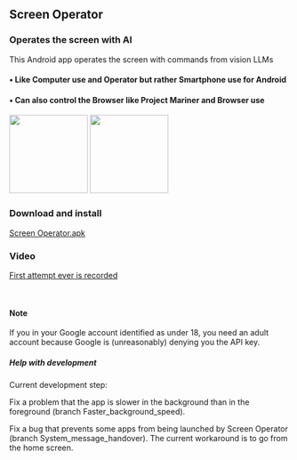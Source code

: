 ## Screen Operator
### Operates the screen with AI
This Android app operates the screen with commands from vision LLMs



#### • Like Computer use and Operator but rather Smartphone use for Android

#### • Can also control the Browser like Project Mariner and Browser use

<img src="https://github.com/Android-PowerUser/Screen_Operator/blob/main/Screenshot_20250526-192615_Screen%20Operator.png" alt="" width="141"/> <img src="https://github.com/Android-PowerUser/Screen_Operator/blob/main/Screenshot_20250521-095334_Screen%20Operator.png" alt="" width="141"/>

### Download and install
[Screen Operator.apk](https://github.com/Android-PowerUser/Screen_Operator/releases/download/v2025.6.21/ScreenOperator.apk) 


### Video
[First attempt ever is recorded](https://m.youtube.com/watch?v=o095RSFXJuc)

<br/>

#### Note

If you in your Google account identified as under 18, you need an adult account because Google is (unreasonably) denying you the API key.

##### Help with development

Current development step:

Fix a problem that the app is slower in the background than in the foreground (branch Faster_background_speed).

Fix a bug that prevents some apps from being launched by Screen Operator (branch System_message_handover). The current workaround is to go from the home screen.
